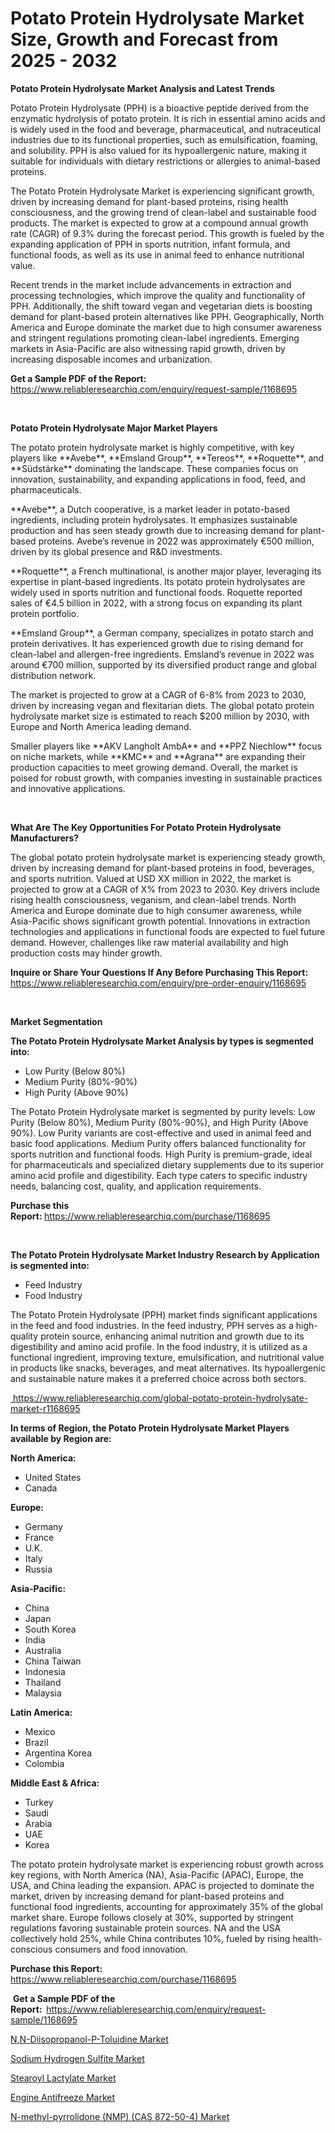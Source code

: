 <p><h1>Potato Protein Hydrolysate Market Size, Growth and Forecast from 2025 - 2032</h1></p><p><strong>Potato Protein Hydrolysate Market Analysis and Latest Trends</strong></p>
<p><p>Potato Protein Hydrolysate (PPH) is a bioactive peptide derived from the enzymatic hydrolysis of potato protein. It is rich in essential amino acids and is widely used in the food and beverage, pharmaceutical, and nutraceutical industries due to its functional properties, such as emulsification, foaming, and solubility. PPH is also valued for its hypoallergenic nature, making it suitable for individuals with dietary restrictions or allergies to animal-based proteins.</p><p>The Potato Protein Hydrolysate Market is experiencing significant growth, driven by increasing demand for plant-based proteins, rising health consciousness, and the growing trend of clean-label and sustainable food products. The market is expected to grow at a compound annual growth rate (CAGR) of 9.3% during the forecast period. This growth is fueled by the expanding application of PPH in sports nutrition, infant formula, and functional foods, as well as its use in animal feed to enhance nutritional value.</p><p>Recent trends in the market include advancements in extraction and processing technologies, which improve the quality and functionality of PPH. Additionally, the shift toward vegan and vegetarian diets is boosting demand for plant-based protein alternatives like PPH. Geographically, North America and Europe dominate the market due to high consumer awareness and stringent regulations promoting clean-label ingredients. Emerging markets in Asia-Pacific are also witnessing rapid growth, driven by increasing disposable incomes and urbanization.</p></p>
<p><strong>Get a Sample PDF of the Report:&nbsp;</strong> <a href="https://www.reliableresearchiq.com/enquiry/request-sample/1168695?utm_campaign=1159&utm_medium=2&utm_source=Github&utm_content=ia&utm_term=20012025&utm_id=potato-protein-hydrolysate">https://www.reliableresearchiq.com/enquiry/request-sample/1168695</a></p>
<p>&nbsp;</p>
<p><strong>Potato Protein Hydrolysate Major Market Players</strong></p>
<p><p>The potato protein hydrolysate market is highly competitive, with key players like **Avebe**, **Emsland Group**, **Tereos**, **Roquette**, and **Südstärke** dominating the landscape. These companies focus on innovation, sustainability, and expanding applications in food, feed, and pharmaceuticals.</p><p>**Avebe**, a Dutch cooperative, is a market leader in potato-based ingredients, including protein hydrolysates. It emphasizes sustainable production and has seen steady growth due to increasing demand for plant-based proteins. Avebe’s revenue in 2022 was approximately €500 million, driven by its global presence and R&D investments.</p><p>**Roquette**, a French multinational, is another major player, leveraging its expertise in plant-based ingredients. Its potato protein hydrolysates are widely used in sports nutrition and functional foods. Roquette reported sales of €4.5 billion in 2022, with a strong focus on expanding its plant protein portfolio.</p><p>**Emsland Group**, a German company, specializes in potato starch and protein derivatives. It has experienced growth due to rising demand for clean-label and allergen-free ingredients. Emsland’s revenue in 2022 was around €700 million, supported by its diversified product range and global distribution network.</p><p>The market is projected to grow at a CAGR of 6-8% from 2023 to 2030, driven by increasing vegan and flexitarian diets. The global potato protein hydrolysate market size is estimated to reach $200 million by 2030, with Europe and North America leading demand.</p><p>Smaller players like **AKV Langholt AmbA** and **PPZ Niechlow** focus on niche markets, while **KMC** and **Agrana** are expanding their production capacities to meet growing demand. Overall, the market is poised for robust growth, with companies investing in sustainable practices and innovative applications.</p></p>
<p>&nbsp;</p>
<p><strong>What Are The Key Opportunities For Potato Protein Hydrolysate Manufacturers?</strong></p>
<p><p>The global potato protein hydrolysate market is experiencing steady growth, driven by increasing demand for plant-based proteins in food, beverages, and sports nutrition. Valued at USD XX million in 2022, the market is projected to grow at a CAGR of X% from 2023 to 2030. Key drivers include rising health consciousness, veganism, and clean-label trends. North America and Europe dominate due to high consumer awareness, while Asia-Pacific shows significant growth potential. Innovations in extraction technologies and applications in functional foods are expected to fuel future demand. However, challenges like raw material availability and high production costs may hinder growth.</p></p>
<p><strong>Inquire or Share Your Questions If Any Before Purchasing This Report:</strong> <a href="https://www.reliableresearchiq.com/enquiry/pre-order-enquiry/1168695?utm_campaign=1159&utm_medium=2&utm_source=Github&utm_content=ia&utm_term=20012025&utm_id=potato-protein-hydrolysate">https://www.reliableresearchiq.com/enquiry/pre-order-enquiry/1168695</a></p>
<p>&nbsp;</p>
<p><strong>Market Segmentation</strong></p>
<p><strong>The Potato Protein Hydrolysate Market Analysis by types is segmented into:</strong></p>
<p><ul><li>Low Purity (Below 80%)</li><li>Medium Purity (80%-90%)</li><li>High Purity (Above 90%)</li></ul></p>
<p><p>The Potato Protein Hydrolysate market is segmented by purity levels: Low Purity (Below 80%), Medium Purity (80%-90%), and High Purity (Above 90%). Low Purity variants are cost-effective and used in animal feed and basic food applications. Medium Purity offers balanced functionality for sports nutrition and functional foods. High Purity is premium-grade, ideal for pharmaceuticals and specialized dietary supplements due to its superior amino acid profile and digestibility. Each type caters to specific industry needs, balancing cost, quality, and application requirements.</p></p>
<p><strong>Purchase this Report:&nbsp;</strong><a href="https://www.reliableresearchiq.com/purchase/1168695?utm_campaign=1159&utm_medium=2&utm_source=Github&utm_content=ia&utm_term=20012025&utm_id=potato-protein-hydrolysate">https://www.reliableresearchiq.com/purchase/1168695</a></p>
<p>&nbsp;</p>
<p><strong>The Potato Protein Hydrolysate Market Industry Research by Application is segmented into:</strong></p>
<p><ul><li>Feed Industry</li><li>Food Industry</li></ul></p>
<p><p>The Potato Protein Hydrolysate (PPH) market finds significant applications in the feed and food industries. In the feed industry, PPH serves as a high-quality protein source, enhancing animal nutrition and growth due to its digestibility and amino acid profile. In the food industry, it is utilized as a functional ingredient, improving texture, emulsification, and nutritional value in products like snacks, beverages, and meat alternatives. Its hypoallergenic and sustainable nature makes it a preferred choice across both sectors.</p></p>
<p><a href="https://www.reliableresearchiq.com/global-potato-protein-hydrolysate-market-r1168695?utm_campaign=1159&utm_medium=2&utm_source=Github&utm_content=ia&utm_term=20012025&utm_id=potato-protein-hydrolysate">&nbsp;https://www.reliableresearchiq.com/global-potato-protein-hydrolysate-market-r1168695</a></p>
<p><strong>In terms of Region, the Potato Protein Hydrolysate Market Players available by Region are:</strong></p>
<p>
    <p> <strong> North America: </strong>
        <ul>
            <li>United States</li>
            <li>Canada</li>
        </ul>
        </p> 
    <p> <strong> Europe: </strong>
        <ul>
            <li>Germany</li>
            <li>France</li>
            <li>U.K.</li>
            <li>Italy</li>
            <li>Russia</li>
        </ul>
        </p> 
    <p> <strong> Asia-Pacific: </strong>
        <ul>
            <li>China</li>
            <li>Japan</li>
            <li>South Korea</li>
            <li>India</li>
            <li>Australia</li>
            <li>China Taiwan</li>
            <li>Indonesia</li>
            <li>Thailand</li>
            <li>Malaysia</li>
        </ul>
        </p> 
    <p> <strong> Latin America: </strong>
        <ul>
            <li>Mexico</li>
            <li>Brazil</li>
            <li>Argentina Korea</li>
            <li>Colombia</li>
        </ul>
        </p> 
    <p> <strong> Middle East & Africa: </strong>
        <ul>
            <li>Turkey</li>
            <li>Saudi</li>
            <li>Arabia</li>
            <li>UAE</li>
            <li>Korea</li>
        </ul>
    </p>
    </p>
<p><p>The potato protein hydrolysate market is experiencing robust growth across key regions, with North America (NA), Asia-Pacific (APAC), Europe, the USA, and China leading the expansion. APAC is projected to dominate the market, driven by increasing demand for plant-based proteins and functional food ingredients, accounting for approximately 35% of the global market share. Europe follows closely at 30%, supported by stringent regulations favoring sustainable protein sources. NA and the USA collectively hold 25%, while China contributes 10%, fueled by rising health-conscious consumers and food innovation.</p></p>
<p><strong>Purchase this Report: </strong><a href="https://www.reliableresearchiq.com/purchase/1168695?utm_campaign=1159&utm_medium=2&utm_source=Github&utm_content=ia&utm_term=20012025&utm_id=potato-protein-hydrolysate">https://www.reliableresearchiq.com/purchase/1168695</a></p>
<p>&nbsp;<strong>Get a Sample PDF of the Report:&nbsp;&nbsp;</strong><a href="https://www.reliableresearchiq.com/enquiry/request-sample/1168695?utm_campaign=1159&utm_medium=2&utm_source=Github&utm_content=ia&utm_term=20012025&utm_id=potato-protein-hydrolysate">https://www.reliableresearchiq.com/enquiry/request-sample/1168695</a></p>
<p><strong></strong></p>
<p><p><a href="https://www.linkedin.com/pulse/future-revenue-market-insights-nn-diisopropanol-p-toluidine-bod9e?utm_campaign=1159&utm_medium=2&utm_source=Github&utm_content=ia&utm_term=20012025&utm_id=potato-protein-hydrolysate">N,N-Diisopropanol-P-Toluidine Market</a></p><p><a href="https://www.linkedin.com/pulse/sodium-hydrogen-sulfite-market-growth-expected-103-cagr-vwrhc?utm_campaign=1159&utm_medium=2&utm_source=Github&utm_content=ia&utm_term=20012025&utm_id=potato-protein-hydrolysate">Sodium Hydrogen Sulfite Market</a></p><p><a href="https://www.linkedin.com/pulse/growth-segmentation-149-cagr-forecast-stearoyl-lactylate-market-8ctie?utm_campaign=1159&utm_medium=2&utm_source=Github&utm_content=ia&utm_term=20012025&utm_id=potato-protein-hydrolysate">Stearoyl Lactylate Market</a></p><p><a href="https://www.linkedin.com/pulse/market-trends-engine-antifreeze-industry-current-size-wy85c?utm_campaign=1159&utm_medium=2&utm_source=Github&utm_content=ia&utm_term=20012025&utm_id=potato-protein-hydrolysate">Engine Antifreeze Market</a></p><p><a href="https://www.linkedin.com/pulse/top-factors-boosting-n-methyl-pyrrolidone-nmp-cas-872-50-4-6ijtc?utm_campaign=1159&utm_medium=2&utm_source=Github&utm_content=ia&utm_term=20012025&utm_id=potato-protein-hydrolysate">N-methyl-pyrrolidone (NMP) (CAS 872-50-4) Market</a></p></p>